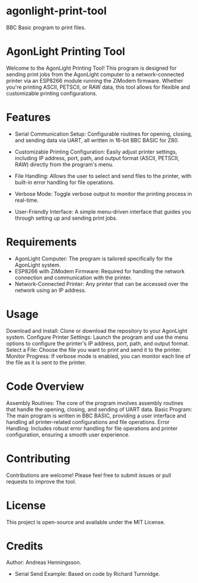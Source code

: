 # agonlight-print-tool
BBC Basic program to print files.

# AgonLight Printing Tool
Welcome to the AgonLight Printing Tool! This program is designed for sending print jobs from the AgonLight computer to a network-connected printer via an ESP8266 module running the ZiModem firmware. Whether you're printing ASCII, PETSCII, or RAW data, this tool allows for flexible and customizable printing configurations.

# Features
- Serial Communication Setup: Configurable routines for opening, closing, and sending data via UART, all written in 16-bit BBC BASIC for Z80.

- Customizable Printing Configuration: Easily adjust printer settings, including IP address, port, path, and output format (ASCII, PETSCII, RAW) directly from the program's menu.

- File Handling: Allows the user to select and send files to the printer, with built-in error handling for file operations.

- Verbose Mode: Toggle verbose output to monitor the printing process in real-time.

- User-Friendly Interface: A simple menu-driven interface that guides you through setting up and sending print jobs.

# Requirements
- AgonLight Computer: The program is tailored specifically for the AgonLight system.
- ESP8266 with ZiModem Firmware: Required for handling the network connection and communication with the printer.
- Network-Connected Printer: Any printer that can be accessed over the network using an IP address.

# Usage
Download and Install: Clone or download the repository to your AgonLight system.
Configure Printer Settings: Launch the program and use the menu options to configure the printer's IP address, port, path, and output format.
Select a File: Choose the file you want to print and send it to the printer.
Monitor Progress: If verbose mode is enabled, you can monitor each line of the file as it is sent to the printer.

# Code Overview
Assembly Routines: The core of the program involves assembly routines that handle the opening, closing, and sending of UART data.
Basic Program: The main program is written in BBC BASIC, providing a user interface and handling all printer-related configurations and file operations.
Error Handling: Includes robust error handling for file operations and printer configuration, ensuring a smooth user experience.

# Contributing
Contributions are welcome! Please feel free to submit issues or pull requests to improve the tool.

# License
This project is open-source and available under the MIT License.

# Credits
Author: Andreas Henningsson.
- Serial Send Example: Based on code by Richard Turnnidge.
